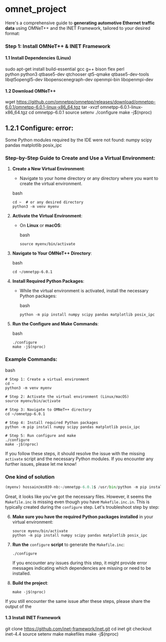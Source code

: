 # omnet_project

Here's a comprehensive guide to **generating automotive Ethernet traffic data** using OMNeT++ and the INET Framework, tailored to your desired format:

### **Step 1: Install OMNeT++ & INET Framework**

#### **1.1 Install Dependencies (Linux)**

sudo apt-get install build-essential gcc g++ bison flex perl \
python python3 qtbase5-dev qtchooser qt5-qmake qtbase5-dev-tools \
libqt5opengl5-dev libopenscenegraph-dev openmpi-bin libopenmpi-dev

#### **1.2 Download OMNeT++**

wget https://github.com/omnetpp/omnetpp/releases/download/omnetpp-6.0.1/omnetpp-6.0.1-linux-x86_64.tgz
tar -xvzf omnetpp-6.0.1-linux-x86_64.tgz
cd omnetpp-6.0.1
source setenv
./configure
make -j$(nproc)

## **1.2.1 Configure: error:** 

Some Python modules required by the IDE were not found: numpy scipy pandas matplotlib posix_ipc

### **Step-by-Step Guide to Create and Use a Virtual Environment:**

1. **Create a New Virtual Environment**:
    
    - Navigate to your home directory or any directory where you want to create the virtual environment.
        
    
    bash
    
    ```
    cd ~  # or any desired directory
    python3 -m venv myenv
    ```
    
2. **Activate the Virtual Environment**:
    
    - On **Linux** or **macOS**:
        
        bash
        
        ```
        source myenv/bin/activate
        ```
        
3. **Navigate to Your OMNeT++ Directory**:
    
    bash
    
    ```
    cd ~/omnetpp-6.0.1
    ```
    
4. **Install Required Python Packages**:
    
    - While the virtual environment is activated, install the necessary Python packages:
        
        bash
        
        ```
        python -m pip install numpy scipy pandas matplotlib posix_ipc
        ```
        
5. **Run the Configure and Make Commands**:
    
    bash
    
    ```
    ./configure
    make -j$(nproc)
    ```
    

### **Example Commands:**

bash

```
# Step 1: Create a virtual environment
cd ~
python3 -m venv myenv

# Step 2: Activate the virtual environment (Linux/macOS)
source myenv/bin/activate

# Step 3: Navigate to OMNeT++ directory
cd ~/omnetpp-6.0.1

# Step 4: Install required Python packages
python -m pip install numpy scipy pandas matplotlib posix_ipc

# Step 5: Run configure and make
./configure
make -j$(nproc)
```

If you follow these steps, it should resolve the issue with the missing `activate` script and the necessary Python modules. If you encounter any further issues, please let me know!
### One kind of solution

```python
(myenv) hossain@es039-nb:~/omnetpp-6.0.1$ /usr/bin/python -m pip install numpy scipy pandas matplotlib posix_ipc
```

Great, it looks like you've got the necessary files. However, it seems the `Makefile.inc` is missing even though you have `Makefile.inc.in`. This is typically created during the `configure` step. Let's troubleshoot step by step:

6. **Make sure you have the required Python packages installed** in your virtual environment:
    
    ```
    source myenv/bin/activate
    python -m pip install numpy scipy pandas matplotlib posix_ipc
    ```
    
7. **Run the** `configure` **script** to generate the `Makefile.inc`:
    
    ```
    ./configure
    ```
    
    If you encounter any issues during this step, it might provide error messages indicating which dependencies are missing or need to be installed.
    
8. **Build the project**:
    
    ```
    make -j$(nproc)
    ```
    

If you still encounter the same issue after these steps, please share the output of the
#### **1.3 Install INET Framework**

git clone https://github.com/inet-framework/inet.git
cd inet
git checkout inet-4.4
source setenv
make makefiles
make -j$(nproc)
